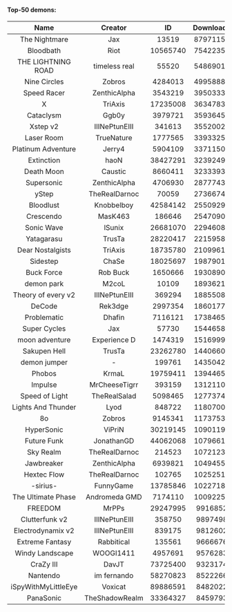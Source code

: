 #### Top-50 demons:

| Name | Creator | ID | Downloads | Likes |
|:---:|:---:|:---:|:---:|:---:|
| The Nightmare | Jax | 13519 | 87971157 | 4863725
| Bloodbath | Riot | 10565740 | 75422359 | 3712941
| THE LIGHTNING ROAD | timeless real | 55520 | 54869019 | 2755755
| Nine Circles | Zobros | 4284013 | 49958884 | 2792776
| Speed Racer | ZenthicAlpha | 3543219 | 39503337 | 2136457
| X | TriAxis | 17235008 | 36347832 | 1931896
| Cataclysm | Ggb0y | 3979721 | 35936457 | 1207039
| Xstep v2 | IIINePtunEIII | 341613 | 35520026 | 1463009
| Laser Room | TrueNature | 1777565 | 33933252 | 1148862
| Platinum Adventure | Jerry4 | 5904109 | 33711505 | 2254942
| Extinction | haoN | 38427291 | 32392493 | 1194427
| Death Moon  | Caustic | 8660411 | 32333935 | 1711134
| Supersonic | ZenthicAlpha | 4706930 | 28777435 | 1408802
| yStep | TheRealDarnoc | 70059 | 27366741 | 1010189
| Bloodlust | Knobbelboy | 42584142 | 25509293 | 873453
| Crescendo | MasK463 | 186646 | 25470903 | 971943
| Sonic Wave | lSunix | 26681070 | 22946083 | 776731
| Yatagarasu  | TrusTa | 28220417 | 22159587 | 907596
| Dear Nostalgists | TriAxis | 18735780 | 21099615 | 1206759
| Sidestep | ChaSe | 18025697 | 19879015 | 917023
| Buck Force | Rob Buck | 1650666 | 19308905 | 560488
| demon park | M2coL | 10109 | 18936211 | 705435
| Theory of every v2 | IIINePtunEIII | 369294 | 18855089 | 747294
| DeCode | Rek3dge | 2997354 | 18601771 | 933028
| Problematic | Dhafin | 7116121 | 17384655 | 985686
| Super Cycles | Jax | 57730 | 15446580 | 615808
| moon adventure | Experience D | 1474319 | 15169998 | 481129
| Sakupen Hell | TrusTa | 23262780 | 14406608 | 479015
| demon jumper | - | 199761 | 14350427 | 570725
| Phobos | KrmaL | 19759411 | 13944656 | 550998
| Impulse | MrCheeseTigrr | 393159 | 13121101 | 745775
| Speed of Light | TheRealSalad | 5098465 | 12773743 | 684183
| Lights And Thunder | Lyod | 848722 | 11807002 | 607700
| 8o | Zobros | 9145341 | 11737533 | 659441
| HyperSonic | ViPriN | 30219145 | 10901190 | 459419
| Future Funk | JonathanGD | 44062068 | 10796613 | 562876
| Sky Realm | TheRealDarnoc | 214523 | 10721237 | 491797
| Jawbreaker | ZenthicAlpha | 6939821 | 10494555 | 615714
| Hextec Flow | TheRealDarnoc | 102765 | 10252511 | 509159
| -sirius- | FunnyGame | 13785846 | 10227182 | 680069
| The Ultimate Phase | Andromeda GMD | 7174110 | 10092254 | 442824
| FREEDOM | MrPPs | 29247995 | 9916852 | 555145
| Clutterfunk v2 | IIINePtunEIII | 358750 | 9897498 | 452699
| Electrodynamix v2 | IIINePtunEIII | 839175 | 9812602 | 394978
| Extreme Fantasy | Rabbitical | 135561 | 9666676 | 423706
| Windy Landscape | WOOGI1411 | 4957691 | 9576283 | 599498
| CraZy III | DavJT | 73725400 | 9323174 | 553996
| Nantendo | im fernando | 58270823 | 8522266 | 584734
| iSpyWithMyLittleEye | Voxicat | 89886591 | 8482022 | 892607
| PanaSonic | TheShadowRealm | 33364327 | 8459793 | 396040
